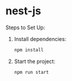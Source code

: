 # nest-js

Steps to Set Up:
1. Install dependencies:
   ```sh
   npm install
   ```
2. Start the project:
   ```sh
   npm run start
   ```
